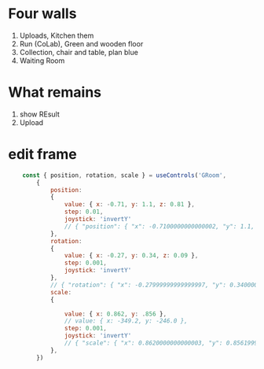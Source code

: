 # Four walls

1. Uploads, Kitchen them
2. Run (CoLab), Green and wooden floor
3. Collection, chair and table, plan blue
4. Waiting Room


# What remains

1. show REsult
2. Upload

# edit frame

```jsx
    const { position, rotation, scale } = useControls('GRoom',
        {
            position:
            {
                value: { x: -0.71, y: 1.1, z: 0.81 },
                step: 0.01,
                joystick: 'invertY'
                // { "position": { "x": -0.7100000000000002, "y": 1.1, "z": 0.8099999999999996 } }
            },
            rotation:
            {
                value: { x: -0.27, y: 0.34, z: 0.09 },
                step: 0.001,
                joystick: 'invertY'
            },
            // { "rotation": { "x": -0.27999999999999997, "y": 0.34000000000000014, "z": 0.08999999999999998 } }            
            scale:
            {

                value: { x: 0.862, y: .856 },
                // value: { x: -349.2, y: -246.0 },
                step: 0.001,
                joystick: 'invertY'
                // { "scale": { "x": 0.8620000000000003, "y": 0.8561999816894527 } }  
            },
        })
```